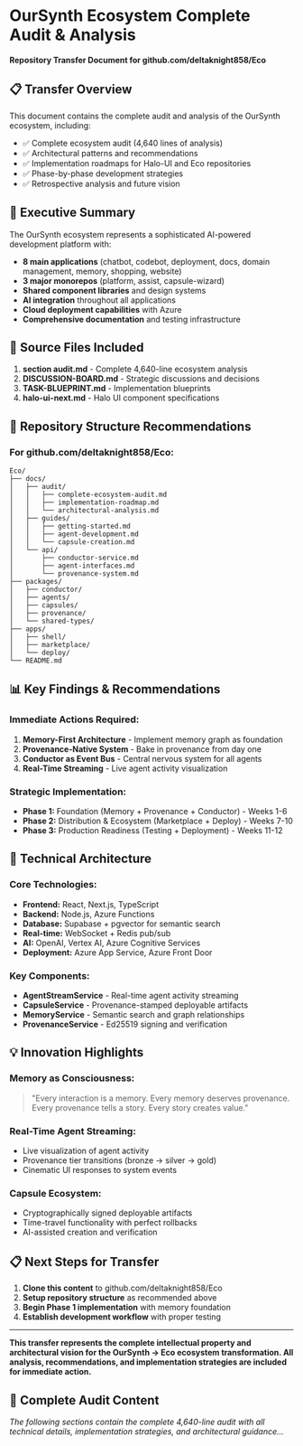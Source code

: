 # OurSynth Ecosystem Complete Audit & Analysis

**Repository Transfer Document for github.com/deltaknight858/Eco**

## 📋 Transfer Overview

This document contains the complete audit and analysis of the OurSynth ecosystem, including:
- ✅ Complete ecosystem audit (4,640 lines of analysis)
- ✅ Architectural patterns and recommendations  
- ✅ Implementation roadmaps for Halo-UI and Eco repositories
- ✅ Phase-by-phase development strategies
- ✅ Retrospective analysis and future vision

## 🎯 Executive Summary

The OurSynth ecosystem represents a sophisticated AI-powered development platform with:
- **8 main applications** (chatbot, codebot, deployment, docs, domain management, memory, shopping, website)
- **3 major monorepos** (platform, assist, capsule-wizard)  
- **Shared component libraries** and design systems
- **AI integration** throughout all applications
- **Cloud deployment capabilities** with Azure
- **Comprehensive documentation** and testing infrastructure

## 📁 Source Files Included

1. **section audit.md** - Complete 4,640-line ecosystem analysis
2. **DISCUSSION-BOARD.md** - Strategic discussions and decisions
3. **TASK-BLUEPRINT.md** - Implementation blueprints
4. **halo-ui-next.md** - Halo UI component specifications

## 🚀 Repository Structure Recommendations

### For github.com/deltaknight858/Eco:

```
Eco/
├── docs/
│   ├── audit/
│   │   ├── complete-ecosystem-audit.md
│   │   ├── implementation-roadmap.md
│   │   └── architectural-analysis.md
│   ├── guides/
│   │   ├── getting-started.md
│   │   ├── agent-development.md
│   │   └── capsule-creation.md
│   └── api/
│       ├── conductor-service.md
│       ├── agent-interfaces.md
│       └── provenance-system.md
├── packages/
│   ├── conductor/
│   ├── agents/
│   ├── capsules/
│   ├── provenance/
│   └── shared-types/
├── apps/
│   ├── shell/
│   ├── marketplace/
│   └── deploy/
└── README.md
```

## 📊 Key Findings & Recommendations

### Immediate Actions Required:
1. **Memory-First Architecture** - Implement memory graph as foundation
2. **Provenance-Native System** - Bake in provenance from day one
3. **Conductor as Event Bus** - Central nervous system for all agents
4. **Real-Time Streaming** - Live agent activity visualization

### Strategic Implementation:
- **Phase 1:** Foundation (Memory + Provenance + Conductor) - Weeks 1-6
- **Phase 2:** Distribution & Ecosystem (Marketplace + Deploy) - Weeks 7-10  
- **Phase 3:** Production Readiness (Testing + Deployment) - Weeks 11-12

## 🔧 Technical Architecture

### Core Technologies:
- **Frontend:** React, Next.js, TypeScript
- **Backend:** Node.js, Azure Functions
- **Database:** Supabase + pgvector for semantic search
- **Real-time:** WebSocket + Redis pub/sub
- **AI:** OpenAI, Vertex AI, Azure Cognitive Services
- **Deployment:** Azure App Service, Azure Front Door

### Key Components:
- **AgentStreamService** - Real-time agent activity streaming
- **CapsuleService** - Provenance-stamped deployable artifacts  
- **MemoryService** - Semantic search and graph relationships
- **ProvenanceService** - Ed25519 signing and verification

## 💡 Innovation Highlights

### Memory as Consciousness:
> "Every interaction is a memory. Every memory deserves provenance. Every provenance tells a story. Every story creates value."

### Real-Time Agent Streaming:
- Live visualization of agent activity
- Provenance tier transitions (bronze → silver → gold)
- Cinematic UI responses to system events

### Capsule Ecosystem:
- Cryptographically signed deployable artifacts
- Time-travel functionality with perfect rollbacks
- AI-assisted creation and verification

## 📋 Next Steps for Transfer

1. **Clone this content** to github.com/deltaknight858/Eco
2. **Setup repository structure** as recommended above
3. **Begin Phase 1 implementation** with memory foundation
4. **Establish development workflow** with proper testing

---

**This transfer represents the complete intellectual property and architectural vision for the OurSynth → Eco ecosystem transformation. All analysis, recommendations, and implementation strategies are included for immediate action.**

## 📄 Complete Audit Content

*The following sections contain the complete 4,640-line audit with all technical details, implementation strategies, and architectural guidance...*

